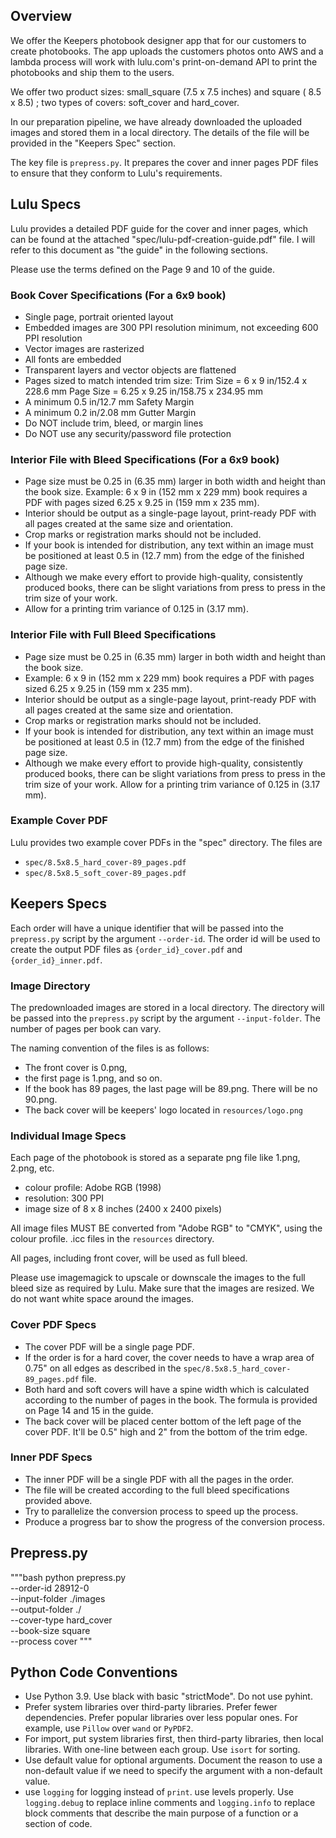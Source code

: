 ## Overview

We offer the Keepers photobook designer app that for our customers to create
photobooks. The app uploads the customers photos onto AWS and a lambda process
will work with lulu.com's print-on-demand API to print the photobooks and ship
them to the users.

We offer two product sizes: small_square (7.5 x 7.5 inches) and square ( 8.5 x
8.5) ; two types of covers: soft_cover and hard_cover.

In our preparation pipeline, we have already downloaded the uploaded
images and stored them in a local directory. The details of the file will be
provided in the "Keepers Spec" section.

The key file is `prepress.py`. It prepares the cover and inner pages PDF files
to ensure that they conform to Lulu's requirements.


## Lulu Specs

Lulu provides a detailed PDF guide for the cover and inner pages, which can be
found at the attached "spec/lulu-pdf-creation-guide.pdf" file. I will refer to 
this document as "the guide" in the following sections.

Please use the terms defined on the Page 9 and 10 of the guide.

### Book Cover Specifications (For a 6x9 book)

- Single page, portrait oriented layout
- Embedded images are 300 PPI resolution minimum, not exceeding 600 PPI
  resolution
- Vector images are rasterized
- All fonts are embedded
- Transparent layers and vector objects are flattened
- Pages sized to match intended trim size: Trim Size = 6 x 9 in/152.4 x 228.6
  mm Page Size = 6.25 x 9.25 in/158.75 x 234.95 mm
- A minimum 0.5 in/12.7 mm Safety Margin
- A minimum 0.2 in/2.08 mm Gutter Margin
- Do NOT include trim, bleed, or margin lines
- Do NOT use any security/password file protection

### Interior File with Bleed Specifications (For a 6x9 book)

- Page size must be 0.25 in (6.35 mm) larger in both width and height than the
  book size. Example: 6 x 9 in (152 mm x 229 mm) book requires a PDF with pages
  sized 6.25 x 9.25 in (159 mm x 235 mm).
- Interior should be output as a single-page layout, print-ready PDF with all
  pages created at the same size and orientation.
- Crop marks or registration marks should not be included.
- If your book is intended for distribution, any text within an image must be
  positioned at least 0.5 in (12.7 mm) from the edge of the finished page size.
- Although we make every effort to provide high-quality, consistently produced
  books, there can be slight variations from press to press in the trim size of
  your work. 
- Allow for a printing trim variance of 0.125 in (3.17 mm).


### Interior File with Full Bleed Specifications

- Page size must be 0.25 in (6.35 mm) larger in both width and height than the book size. 
- Example: 6 x 9 in (152 mm x 229 mm) book requires a PDF with pages sized 6.25 x 9.25 in (159 mm x 235 mm).
- Interior should be output as a single-page layout, print-ready PDF with all pages created at the same size and orientation.
- Crop marks or registration marks should not be included.
- If your book is intended for distribution, any text within an image must be positioned at least 0.5 in (12.7 mm) from the edge of the finished page size.
- Although we make every effort to provide high-quality, consistently produced books, there can be slight variations from press to press in the trim size of your work. Allow for a printing trim variance of 0.125 in (3.17 mm).


### Example Cover PDF 

Lulu provides two example cover PDFs in the "spec" directory. The files are

- `spec/8.5x8.5_hard_cover-89_pages.pdf`
- `spec/8.5x8.5_soft_cover-89_pages.pdf`


## Keepers Specs

Each order will have a unique identifier that will be passed into the
`prepress.py` script by the argument `--order-id`. The order id will be used to
create the output PDF files as `{order_id}_cover.pdf` and `{order_id}_inner.pdf`.

### Image Directory 

The predownloaded images are stored in a local directory. The directory will be
passed into the `prepress.py` script by the argument `--input-folder`. The
number of pages per book can vary.

The naming convention of the files is as follows:
- The front cover is 0.png, 
- the first page is 1.png, and so on.
- If the book has 89 pages, the last page will be 89.png. There will be no 90.png.
- The back cover will be keepers' logo located in `resources/logo.png`

### Individual Image Specs

Each page of the photobook is stored as a separate png file like 1.png, 2.png, etc.
- colour profile: Adobe RGB (1998)
- resolution: 300 PPI 
- image size of 8 x 8 inches (2400 x 2400 pixels)

All image files MUST BE converted from "Adobe RGB" to "CMYK", using the colour
profile. .icc files in the `resources` directory.

All pages, including front cover, will be used as full bleed.

Please use imagemagick to upscale or downscale the images to the full bleed
size as required by Lulu. Make sure that the images are resized. We do not want
white space around the images.

### Cover PDF Specs

- The cover PDF will be a single page PDF.
- If the order is for a hard cover, the cover needs to have a wrap area of
  0.75" on all edges as described in the `spec/8.5x8.5_hard_cover-89_pages.pdf`
  file.
- Both hard and soft covers will have a spine width which is calculated
  according to the number of pages in the book. The formula is provided on Page
  14 and 15 in the guide.
- The back cover will be placed center bottom of the left page of the cover
  PDF. It'll be 0.5" high and 2" from the bottom of the trim edge.

### Inner PDF Specs

- The inner PDF will be a single PDF with all the pages in the order.
- The file will be created according to the full bleed specifications provided above.
- Try to parallelize the conversion process to speed up the process.
- Produce a progress bar to show the progress of the conversion process.


## Prepress.py

"""bash
python prepress.py \
    --order-id 28912-0 \
    --input-folder ./images \
    --output-folder ./ \
    --cover-type hard_cover \
    --book-size square \
    --process cover
"""


## Python Code Conventions

- Use Python 3.9. Use black with basic "strictMode". Do not use pyhint.
- Prefer system libraries over third-party libraries. Prefer fewer
  dependencies. Prefer popular libraries over less popular ones. For example,
  use `Pillow` over `wand` or `PyPDF2`.
- For import, put system libraries first, then third-party libraries, then
  local libraries. With one-line between each group. Use `isort` for sorting.
- Use default value for optional arguments. Document the reason to use a
  non-default value if we need to specify the argument with a non-default
  value. 
- use `logging` for logging instead of `print`. use levels properly. Use
  `logging.debug` to replace inline comments and `logging.info` to replace
  block comments that describe the main purpose of a function or a section of
  code.

